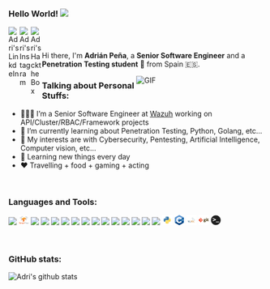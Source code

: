 ### Hello World! <img src="https://raw.githubusercontent.com/iampavangandhi/iampavangandhi/master/gifs/Hi.gif" width="30px"></h2>


<a href="https://www.linkedin.com/in/adrianprodri/">
  <img align="left" alt="Adri's LinkdeIn" width="22px" src="https://cdn.jsdelivr.net/npm/simple-icons@v3/icons/linkedin.svg" />
</a>
<a href="https://www.instagram.com/adriiiprodri/">
  <img align="left" alt="Adri's Instagram" width="22px" src="https://cdn.jsdelivr.net/npm/simple-icons@v3/icons/instagram.svg" />
</a>
<a href="https://app.hackthebox.eu/profile/136435">
  <img align="left" alt="Adri's HacktheBox" width="22px" src="https://www.google.com/s2/favicons?domain=hackthebox.eu" />
</a>

<br />
<br />

Hi there, I'm **Adrián Peña**, a **Senior Software Engineer** and a **Penetration Testing student** 🚀 from Spain :es:.

  <img align="right" alt="GIF" width="50%" height="50%" src="https://i.pinimg.com/originals/e4/26/70/e426702edf874b181aced1e2fa5c6cde.gif" />

### Talking about Personal Stuffs:

- 👨🏽‍💻 I’m a Senior Software Engineer at [Wazuh](https://www.wazuh.com/) working on API/Cluster/RBAC/Framework projects
- 🌱 I’m currently learning about Penetration Testing, Python, Golang, etc...
- 🤔 My interests are with Cybersecurity, Pentesting, Artificial Intelligence, Computer vision, etc...
- 💼 Learning new things every day
- :heart: Travelling + food + gaming + acting

<br/>

### Languages and Tools:


<code><img height="20" src="https://pytorch.org/assets/images/pytorch-logo.png"></code>
<code><img height="20" src="https://raw.githubusercontent.com/github/explore/80688e429a7d4ef2fca1e82350fe8e3517d3494d/topics/tensorflow/tensorflow.png"></code>
<code><img height="20" src="https://www.google.com/s2/favicons?domain=keras.io"></code>
<code><img height="20" src="https://www.google.com/s2/favicons?domain=portswigger.net/burp"></code>
<code><img height="20" src="https://www.google.com/s2/favicons?domain=metasploit.com"></code>
<code><img height="20" src="https://www.google.com/s2/favicons?domain=nmap.org"></code>
<code><img height="20" src="https://www.google.com/s2/favicons?domain=golang.org"></code>
<code><img height="20" src="https://www.google.com/s2/favicons?domain=sqlite.org"></code>
<code><img height="20" src="https://www.google.com/s2/favicons?domain=elastic.co"></code>
<code><img height="20" src="https://www.google.com/s2/favicons?domain=wireshark.org"></code>
<code><img height="20" src="https://www.google.com/s2/favicons?domain=sqlmap.org"></code>
<code><img height="20" src="https://www.google.com/s2/favicons?domain=owasp.org/www-project-zap"></code>
<code><img height="20" src="https://www.google.com/s2/favicons?domain=docker.com"></code>
<code><img height="20" src="https://www.google.com/s2/favicons?domain=swagger.io"></code>
<code><img height="20" src="https://www.google.com/s2/favicons?domain=aws.amazon.com/es"></code>
<code><img height="20" src="https://raw.githubusercontent.com/github/explore/80688e429a7d4ef2fca1e82350fe8e3517d3494d/topics/python/python.png"></code>
<code><img height="20" src="https://raw.githubusercontent.com/github/explore/80688e429a7d4ef2fca1e82350fe8e3517d3494d/topics/cpp/cpp.png"></code>
<code><img height="20" src="https://raw.githubusercontent.com/github/explore/80688e429a7d4ef2fca1e82350fe8e3517d3494d/topics/mysql/mysql.png"></code>
<code><img height="20" src="https://raw.githubusercontent.com/github/explore/80688e429a7d4ef2fca1e82350fe8e3517d3494d/topics/git/git.png"></code>
<code><img height="20" src="https://raw.githubusercontent.com/github/explore/80688e429a7d4ef2fca1e82350fe8e3517d3494d/topics/terminal/terminal.png"></code>

<br/>

### GitHub stats:

![Adri's github stats](https://github-readme-stats.vercel.app/api?username=adriiiprodri&show_icons=true&hide_border=true)
